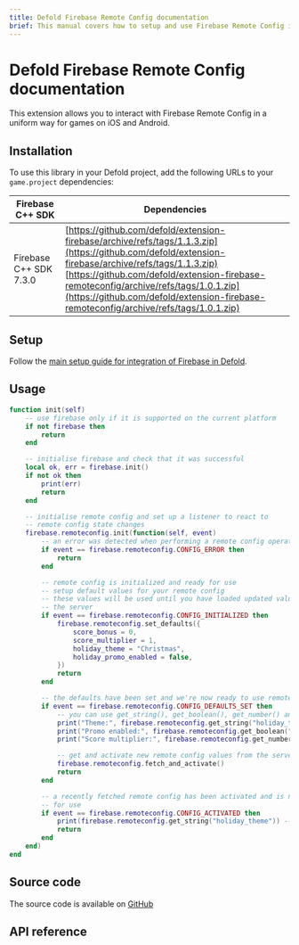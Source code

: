 ```yaml
---
title: Defold Firebase Remote Config documentation
brief: This manual covers how to setup and use Firebase Remote Config in Defold.
---
```


# Defold Firebase Remote Config documentation

This extension allows you to interact with Firebase Remote Config in a uniform way for games on iOS and Android.


## Installation
To use this library in your Defold project, add the following URLs to your `game.project` dependencies:

| Firebase C++ SDK       | Dependencies |
|------------------------|--------------|
| Firebase C++ SDK 7.3.0 | [https://github.com/defold/extension-firebase/archive/refs/tags/1.1.3.zip](https://github.com/defold/extension-firebase/archive/refs/tags/1.1.3.zip)<br>[https://github.com/defold/extension-firebase-remoteconfig/archive/refs/tags/1.0.1.zip](https://github.com/defold/extension-firebase-remoteconfig/archive/refs/tags/1.0.1.zip) |


## Setup
Follow the [main setup guide for integration of Firebase in Defold](https://www.defold.com/extension-firebase).


## Usage

```lua
function init(self)
    -- use firebase only if it is supported on the current platform
    if not firebase then
        return
    end

    -- initialise firebase and check that it was successful
    local ok, err = firebase.init()
    if not ok then
        print(err)
        return
    end

    -- initialise remote config and set up a listener to react to
    -- remote config state changes
    firebase.remoteconfig.init(function(self, event)
        -- an error was detected when performing a remote config operation
        if event == firebase.remoteconfig.CONFIG_ERROR then
            return
        end

        -- remote config is initialized and ready for use
        -- setup default values for your remote config
        -- these values will be used until you have loaded updated values from
        -- the server
        if event == firebase.remoteconfig.CONFIG_INITIALIZED then
            firebase.remoteconfig.set_defaults({
                score_bonus = 0,
                score_multiplier = 1,
                holiday_theme = "Christmas",
                holiday_promo_enabled = false,
            })
            return
        end

        -- the defaults have been set and we're now ready to use remote config
        if event == firebase.remoteconfig.CONFIG_DEFAULTS_SET then
            -- you can use get_string(), get_boolean(), get_number() and get_data()
            print("Theme:", firebase.remoteconfig.get_string("holiday_theme"))                  -- Christmas
            print("Promo enabled:", firebase.remoteconfig.get_boolean("holiday_promo_enabled")) -- false
            print("Score multiplier:", firebase.remoteconfig.get_number("score_multiplier"))    -- 1

            -- get and activate new remote config values from the server
            firebase.remoteconfig.fetch_and_activate()
            return
        end

        -- a recently fetched remote config has been activated and is now ready
        -- for use
        if event == firebase.remoteconfig.CONFIG_ACTIVATED then
            print(firebase.remoteconfig.get_string("holiday_theme")) -- Easter
            return
        end
    end)
end
```

## Source code

The source code is available on [GitHub](https://github.com/defold/extension-firebase-analytics)


## API reference
